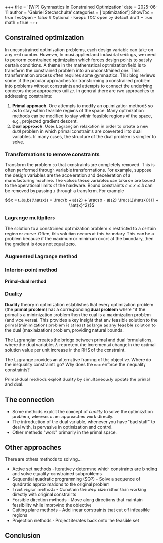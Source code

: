 +++
title = '[WIP] Gymnastics in Constrained Optimization'
date = 2025-06-11
author = 'Gabriel Stechschulte'
categories = ['optimization']
ShowToc = true
TocOpen = false  # Optional - keeps TOC open by default
draft = true
math = true
+++

## Constrained optimization

In unconstrained optimization problems, each design variable can take on any real number. However, in most applied and industrial settings, we need to perform constrained optimization which forces design points to satisfy certain conditions. A theme in the mathematical optimization field is to transform the constrained problem into an unconstrained one. This transformation process often requires some gymnastics. This blog reviews some of the popular approaches for transforming a constrained problem into problems without constraints and attempts to connect the underlying concepts these approaches utilize. In general there are two approaches to addressing constraints:

1. **Primal approach**. One attempts to modify an optimization methodß so as to stay within feasible regions of the space. Many optimization methods can be modified to stay within feasible regions of the space, e.g., projected gradient descent.
2. **Dual approach**. Uses Lagrangian relaxation in order to create a new *dual* problem in which primal constraints are converted into dual variables. In many cases, the structure of the dual problem is simpler to solve.

### Transformations to remove constraints

Transform the problem so that constraints are completely removed. This is often performed through variable transformations. For example, suppose the design variables are the acceleration and deceleration of a manufacturing machine. The values these variables can take on are bound to the operational limits of the hardware. Bound constraints $a \leq x \leq b$ can be removed by passing $x$ through a transform. For example

$$x = t_{a,b}(\hat{x}) = \frac{b + a}{2} + \frac{b - a}{2} \frac{(2\hat{x})}{1 + \hat{x}^2}$$

### Lagrange multipliers

The solution to a constrained optimization problem is restricted to a certain region or curve. Often, this solution occurs at this boundary. This can be a problem because if the maximum or minimum occrs at the boundary, then the gradient is does not equal zero.



### Augmented Lagrange method

### Interior-point method

#### Primal-dual method

### Duality

**Duality** theory in optimization establishes that every optimization problem (the **primal problem**) has a corresponding **dual problem** where "if the primal is a minimization problem then the dual is a maximization problem (and vice versa). This provides a key insight that any feasible solution to the primal (minimization) problem is at least as large as any feasible solution to the dual (maximization) problem, providing natural bounds.

The Lagrangian creates the bridge between primal and dual formulations, where the dual variables $\lambda$ represent the incremental change in the optimal solution value per unit increase in the RHS of the constraint.

The Lagrange provides an alternative framing of the objective. Where do the inequality constraints go? Why does the `max` enforce the inequality constraints?

Primal-dual methods exploit duality by simultaneously update the primal and dual.

## The connection

- Some methods exploit the concept of _duality_ to solve the optimization problem, whereas other approaches work directly.
- The introduction of the dual variable, whenever you have "bad stuff" to deal with, is pervasive in optimization and control.
- Other methods "work" primarily in the primal space.


## Other approaches

There are others methods to solving...

- Active set methods - Iteratively determine which constraints are binding and solve equality-constrained subproblems
- Sequential quadratic programming (SQP) - Solve a sequence of quadratic approximations to the original problem
- Trust region methods - Constrain the step size rather than working directly with original constraints
- Feasible direction methods - Move along directions that maintain feasibility while improving the objective
- Cutting plane methods - Add linear constraints that cut off infeasible regions
- Projection methods - Project iterates back onto the feasible set

## Conclusion
